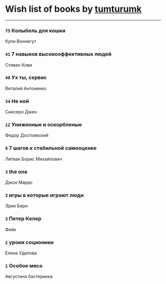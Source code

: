 # Wish list of books by [tumturumk](http://vk.com/id135685382)
---

### `75` Колыбель для кошки
Купи Воннегут

### `41` 7 навыков высокоэффективных людей
Стивен Кови

### `40` Ух ты, сервис
Виталий Антоненко

### `34` Не ной
Синсеро Джен

### `12` Униженные и оскорбленые
Федор Достоевский

### `8` 7 шагов к стабильной самооценке
Литвак Борис Михайлович

### `3` the one
Джон Маррс

### `3` игры в которые играют люди
Эрик Берн

### `3` Петер Келер
Фейк

### `2` уроки соционики
Елена Удалова

### `1` Особое мясо
Августина бастерикка

